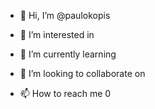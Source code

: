 - 👋 Hi, I’m @paulokopis
- 👀 I’m interested in 
- 🌱 I’m currently learning 

- 💞️ I’m looking to collaborate on 
- 📫 How to reach me
0
<!---
paulokopis/paulokopis is a ✨ special ✨ repository because its `README.md` (this file) appears on your GitHub profile.
You can click the Preview link to take a look at your changes.
--->
